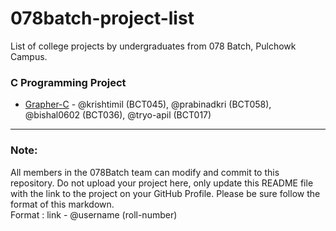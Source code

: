 # 078batch-project-list
List of college projects by undergraduates from 078 Batch, Pulchowk Campus. 

### C Programming Project
* [Grapher-C](https://github.com/krishtimil/grapher-c) - @krishtimil (BCT045), @prabinadkri (BCT058), @bishal0602 (BCT036), @tryo-apil (BCT017) 


---

### Note:

All members in the 078Batch team can modify and commit to this repository. Do not upload your project here, only update this README file with the link to the project on your GitHub Profile. Please be sure follow the format of this markdown.\
Format : link - @username (roll-number)
